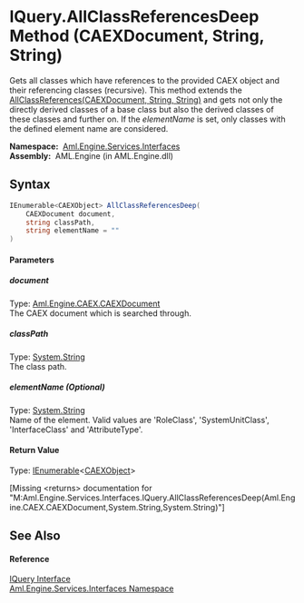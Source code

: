 IQuery.AllClassReferencesDeep Method (CAEXDocument, String, String)
===================================================================
Gets all classes which have references to the provided CAEX object and their referencing classes (recursive). This method extends the [AllClassReferences(CAEXDocument, String, String)][1] and gets not only the directly derived classes of a base class but also the derived classes of these classes and further on. If the *elementName* is set, only classes with the defined element name are considered.

  **Namespace:**  [Aml.Engine.Services.Interfaces][2]  
  **Assembly:**  AML.Engine (in AML.Engine.dll)

Syntax
------

```csharp
IEnumerable<CAEXObject> AllClassReferencesDeep(
	CAEXDocument document,
	string classPath,
	string elementName = ""
)
```

#### Parameters

##### *document*
Type: [Aml.Engine.CAEX.CAEXDocument][3]  
The CAEX document which is searched through.

##### *classPath*
Type: [System.String][4]  
The class path.

##### *elementName* (Optional)
Type: [System.String][4]  
 Name of the element. Valid values are 'RoleClass', 'SystemUnitClass', 'InterfaceClass' and 'AttributeType'.

#### Return Value
Type: [IEnumerable][5]&lt;[CAEXObject][6]>  

[Missing &lt;returns> documentation for "M:Aml.Engine.Services.Interfaces.IQuery.AllClassReferencesDeep(Aml.Engine.CAEX.CAEXDocument,System.String,System.String)"]


See Also
--------

#### Reference
[IQuery Interface][7]  
[Aml.Engine.Services.Interfaces Namespace][2]  

[1]: AllClassReferences.md
[2]: ../README.md
[3]: ../../Aml.Engine.CAEX/CAEXDocument/README.md
[4]: https://docs.microsoft.com/dotnet/api/system.string
[5]: https://docs.microsoft.com/dotnet/api/system.collections.generic.ienumerable-1
[6]: ../../Aml.Engine.CAEX/CAEXObject/README.md
[7]: README.md
[8]: https://www.automationml.org
[9]: ../../icons/logoShade.png